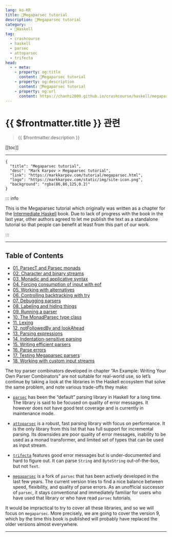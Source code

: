```yaml
---
lang: ko-KR
title: 🐑Megaparsec tutorial
description: 🐑Megaparsec tutorial
category:
  - 🐑Haskell
tag: 
  - crashcourse
  - haskell
  - parsec
  - attoparsec
  - trifecta
head:
  - - meta:
    - property: og:title
      content: 🐑Megaparsec tutorial
    - property: og:description
      content: 🐑Megaparsec tutorial
    - property: og:url
      content: https://chanhi2000.github.io/crashcourse/haskell/megaparsec/
---
```


# {{ $frontmatter.title }} 관련

> {{ $frontmatter.description }}

[[toc]]

---

```component VPCard
{
  "title": "Megaparsec tutorial",
  "desc": "Mark Karpov > Megaparsec tutorial",
  "link": "https://markkarpov.com/tutorial/megaparsec.html",
  "logo": "https://markkarpov.com/static/img/site-icon.png",
  "background": "rgba(86,86,125,0.2)"
}
```

::: info 

This is the Megaparsec tutorial which originally was written as a chapter for the [Intermediate Haskell](https://intermediatehaskell.com/) book. Due to lack of progress with the book in the last year, other authors agreed to let me publish the text as a standalone tutorial so that people can benefit at least from this part of our work.

:::

---

## Table of Contents

- [01. ParsecT and Parsec monads](01.md)
- [02. Character and binary streams](02.md)
- [03. Monadic and applicative syntax](03.md)
- [04. Forcing consumption of input with eof](04.md)
- [05. Working with alternatives](05.md)
- [06. Controlling backtracking with try](06.md)
- [07. Debugging parsers](07.md)
- [08. Labeling and hiding things](08.md)
- [09. Running a parser](09.md)
- [10. The MonadParsec type class](10.md)
- [11. Lexing](11.md)
- [12. notFollowedBy and lookAhead](12.md)
- [13. Parsing expressions](13.md)
- [14. Indentation-sensitive parsing](14.md)
- [15. Writing efficient parsers](15.md)
- [16. Parse errors](16.md)
- [17. Testing Megaparsec parsers](17.md)
- [18. Working with custom input streams](18.md)

The toy parser combinators developed in chapter “An Example: Writing Your Own Parser Combinators” are not suitable for real-world use, so let’s continue by taking a look at the libraries in the Haskell ecosystem that solve the same problem, and note various trade-offs they make:

- [`parsec`](https://hackage.haskell.org/package/parsec) has been the “default” parsing library in Haskell for a long time. The library is said to be focused on quality of error messages. It however does not have good test coverage and is currently in maintenance mode.

- [`attoparsec`](https://hackage.haskell.org/package/attoparsec) is a robust, fast parsing library with focus on performance. It is the only library from this list that has full support for incremental parsing. Its downsides are poor quality of error messages, inability to be used as a monad transformer, and limited set of types that can be used as input stream.

- [`trifecta`](https://hackage.haskell.org/package/trifecta) features good error messages but is under-documented and hard to figure out. It can parse `String` and `ByteString` out-of-the-box, but not `Text`.

- [`megaparsec`](https://hackage.haskell.org/package/megaparsec) is a fork of `parsec` that has been actively developed in the last few years. The current version tries to find a nice balance between speed, flexibility, and quality of parse errors. As an unofficial successor of `parsec`, it stays conventional and immediately familiar for users who have used that library or who have read `parsec` tutorials.

It would be impractical to try to cover all these libraries, and so we will focus on `megaparsec`. More precisely, we are going to cover the version 9, which by the time this book is published will probably have replaced the older versions almost everywhere.

---

<TagLinks />